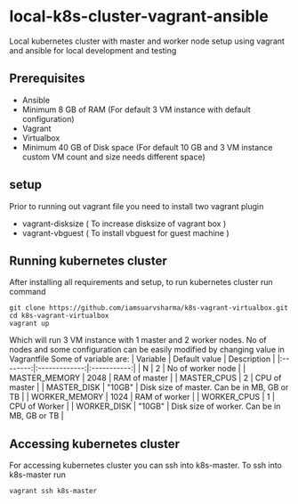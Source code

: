 # local-k8s-cluster-vagrant-ansible

Local kubernetes cluster with master and worker node setup using vagrant and ansible for local development and testing

## Prerequisites
- Ansible
- Minimum 8 GB of RAM (For default 3 VM instance with default configuration)
- Vagrant
- Virtualbox
- Minimum 40 GB of Disk space (For default 10 GB and 3 VM instance custom VM count and size needs different space)

## setup
Prior to running out vagrant file you need to install two vagrant plugin
- vagrant-disksize ( To increase disksize of vagrant box )
- vagrant-vbguest ( To install vbguest for guest machine )

## Running kubernetes cluster
After installing all requirements and setup, to run kubernetes cluster run command
```
git clone https://github.com/iamsuarvsharma/k8s-vagrant-virtualbox.git
cd k8s-vagrant-virtualbox
vagrant up
```
Which will run 3 VM instance with 1 master and 2  worker nodes.
No of nodes and some configuration can be easily modified by changing value in Vagrantfile
Some of variable are:
| Variable | Default value | Description |
|:--------:|:-------------:|:-----------:|
| N        | 2             | No of worker node |
| MASTER_MEMORY   | 2048   | RAM of master |
| MASTER_CPUS     | 2      | CPU of master |
| MASTER_DISK     | "10GB" | Disk size of master. Can be in MB, GB or TB |
| WORKER_MEMORY   | 1024   | RAM of worker |
| WORKER_CPUS     | 1      | CPU of Worker |
| WORKER_DISK     | "10GB" | Disk size of worker. Can be in MB, GB or TB |


## Accessing kubernetes cluster
For accessing kubernetes cluster you can ssh into k8s-master. To ssh into k8s-master run
```
vagrant ssh k8s-master
```
